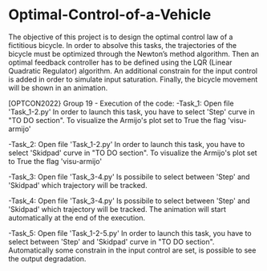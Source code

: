 # Optimal-Control-of-a-Vehicle
The objective of this project is to design the optimal control law of a fictitious bicycle. In order to absolve this tasks, the trajectories of the bicycle
must be optimized through the Newton’s method algorithm. Then an optimal feedback controller has to be defined using the LQR (Linear Quadratic
Regulator) algorithm. An additional constrain for the input control is added
in order to simulate input saturation. Finally, the bicycle movement will be
shown in an animation.

[OPTCON2022} Group 19 - Execution of the code:
-Task_1: Open file 'Task_1-2.py'
	In order to launch this task, you have to select 'Step' curve in "TO DO section".
	To visualize the Armijo's plot set to True the flag 'visu-armijo'

-Task_2: Open file 'Task_1-2.py'
	In order to launch this task, you have to select 'Skidpad' curve in "TO DO section".
	To visualize the Armijo's plot set to True the flag 'visu-armijo'

-Task_3: Open file 'Task_3-4.py'
	Is possibile to select between 'Step' and 'Skidpad' which trajectory will be tracked.

-Task_4: Open file 'Task_3-4.py'
	Is possibile to select between 'Step' and 'Skidpad' which trajectory will be tracked.
	The animation will start automatically at the end of the execution.

-Task_5: Open file 'Task_1-2-5.py'
	In order to launch this task, you have to select between 'Step' and 'Skidpad' curve in "TO DO section".
	Automatically some constrain in the input control are set, is possible to see the output degradation.
